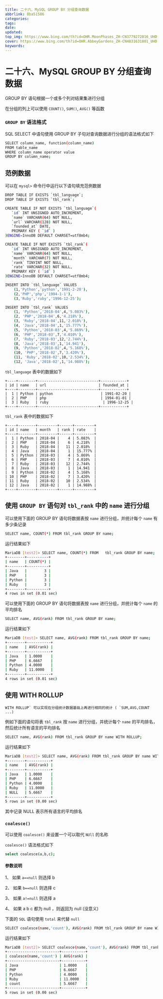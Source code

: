 ```yaml
---
title: 二十六、MySQL GROUP BY 分组查询数据
abbrlink: 8ba51586
categories: 
tags: 
date: 
updated: 
top_img: https://www.bing.com/th?id=OHR.MoonPhases_ZH-CN3779272016_UHD.jpg
cover: https://www.bing.com/th?id=OHR.AbbeyGardens_ZH-CN4831631801_UHD.jpg
keywords: 
---
```

# 二十六、MySQL GROUP BY 分组查询数据

GROUP BY 语句根据一个或多个列对结果集进行分组

在分组的列上可以使用 `COUNT()`, `SUM()`, `AVG()` 等函数

### `GROUP BY` 语法格式

SQL SELECT 中语句使用 GROUP BY 子句对查询数据进行分组的语法格式如下

```sh
SELECT column_name, function(column_name)
FROM table_name
WHERE column_name operator value
GROUP BY column_name;
```

## 范例数据

可以在 `mysql>` 命令行中运行以下语句填充范例数据

```sh
DROP TABLE IF EXISTS `tbl_language`;
DROP TABLE IF EXISTS `tbl_rank`;

CREATE TABLE IF NOT EXISTS `tbl_language`(
   `id` INT UNSIGNED AUTO_INCREMENT,
   `name` VARCHAR(64) NOT NULL,
   `url` VARCHAR(128) NOT NULL,
   `founded_at` DATE,
   PRIMARY KEY ( `id` )
)ENGINE=InnoDB DEFAULT CHARSET=utf8mb4;

CREATE TABLE IF NOT EXISTS `tbl_rank`(
   `id` INT UNSIGNED AUTO_INCREMENT,
   `name` VARCHAR(64) NOT NULL,
   `month` VARCHAR(7) NOT NULL,
   `rank` TINYINT NOT NULL,
   `rate` VARCHAR(32) NOT NULL,
   PRIMARY KEY ( `id` )
)ENGINE=InnoDB DEFAULT CHARSET=utf8mb4;

INSERT INTO `tbl_language` VALUES
    (1,'Python','python','1991-2-20'),
    (2,'PHP','php','1994-1-1'),
    (3,'Ruby','ruby','1996-12-25');

INSERT INTO `tbl_rank` VALUES
    (1, 'Python','2018-04',4,'5.083%'),
    (2, 'PHP','2018-04',6,'4.218%'),
    (3, 'Ruby','2018-04',11,'2.018%'),
    (4, 'Java','2018-04',1,'15.777%'),
    (5, 'Python','2018-03',4,'5.869%'),
    (6, 'PHP','2018-03',7,'4.010%'),
    (7, 'Ruby','2018-03',12,'2.744%'),
    (8, 'Java','2018-03',1,'14.941'),
    (9, 'Python','2018-02',4,'5.168%'),
    (10, 'PHP','2018-02',7,'3.420%'),
    (11, 'Ruby','2018-02',10,'2.534%'),
    (12, 'Java','2018-02',1,'14.988%');
```

`tbl_language` 表中的数据如下

```
+----+--------+----------------------------+------------+
| id | name   | url                        | founded_at |
+----+--------+----------------------------+------------+
|  1 | Python | python       				| 1991-02-20 |
|  2 | PHP    | php         				| 1994-01-01 |
|  3 | Ruby   | ruby						 | 1996-12-25 |
+----+--------+----------------------------+------------+
```

`tbl_rank` 表中的数据如下

```
+----+--------+---------+------+---------+
| id | name   | month   | rank | rate    |
+----+--------+---------+------+---------+
|  1 | Python | 2018-04 |    4 | 5.083%  |
|  2 | PHP    | 2018-04 |    6 | 4.218%  |
|  3 | Ruby   | 2018-04 |   11 | 2.018%  |
|  4 | Java   | 2018-04 |    1 | 15.777% |
|  5 | Python | 2018-03 |    4 | 5.869%  |
|  6 | PHP    | 2018-03 |    7 | 4.010%  |
|  7 | Ruby   | 2018-03 |   12 | 2.744%  |
|  8 | Java   | 2018-03 |    1 | 14.941  |
|  9 | Python | 2018-02 |    4 | 5.168%  |
| 10 | PHP    | 2018-02 |    7 | 3.420%  |
| 11 | Ruby   | 2018-02 |   10 | 2.534%  |
| 12 | Java   | 2018-02 |    1 | 14.988% |
+----+--------+---------+------+---------+
```

## 使用 `GROUP BY` 语句对 `tbl_rank` 中的 `name` 进行分组

可以使用下面的 GROUP BY 语句将数据表按 `name` 进行分组，并统计每个 `name` 有多少条记录

```sh
SELECT name, COUNT(*) FROM tbl_rank GROUP BY name;
```

运行结果如下

```sh
MariaDB [test2]> SELECT name, COUNT(*) FROM   tbl_rank GROUP BY name;
+--------+----------+
| name   | COUNT(*) |
+--------+----------+
| Java   |        3 |
| PHP    |        3 |
| Python |        3 |
| Ruby   |        3 |
+--------+----------+
4 rows in set (0.01 sec)
```

可以使用下面的 GROUP BY 语句将数据表按 `name` 进行分组，并统计每个 `name` 的平均排名

```sh
SELECT name, AVG(rank) FROM tbl_rank GROUP BY name;
```

运行结果如下

```sh
MariaDB [test]> SELECT name, AVG(rank) FROM tbl_rank GROUP BY name;
+--------+-----------+
| name   | AVG(rank) |
+--------+-----------+
| Java   | 1.0000    |
| PHP    | 6.6667    |
| Python | 4.0000    |
| Ruby   | 11.0000   |
+--------+-----------+
4 rows in set (0.01 sec)
```

## 使用 WITH ROLLUP

```
WITH ROLLUP` 可以实现在分组统计数据基础上再进行相同的统计 ( `SUM,AVG,COUNT ...)
```

例如下面的语句将表 `tbl_rank` 按 `name` 进行分组，并统计每个 `name` 的平均排名，然后统计所有语言的平均排名

```sh
SELECT name, AVG(rank) FROM tbl_rank GROUP BY name WITH ROLLUP;
```

运行结果如下

```sh
MariaDB [test2]> SELECT name, AVG(rank) FROM tbl_rank GROUP BY name WITH ROLLUP; 
+--------+-----------+
| name   | AVG(rank) |
+--------+-----------+
| Java   | 1.0000    |
| PHP    | 6.6667    |
| Python | 4.0000    |
| Ruby   | 11.0000   |
| NULL   | 5.6667    |
+--------+-----------+
5 rows in set (0.00 sec)
```

其中记录 NULL 表示所有语言的平均排名

### `coalesce()`

可以使用 `coalesce()` 来设置一个可以取代 `NUll` 的名称

`coalesce()` 语法格式如下

```sh
select coalesce(a,b,c);
```

#### 参数说明

1、 如果 `a==null` 则选择 b

2、 如果 `b==null` 则选择 c

3、 如果 `a!=null` 则选择 a

4、 如果 a b c 都为 null ，则返回为 null (没意义)

下面的 `SQL` 语句使用 `total` 来代替 `null`

```sh
SELECT coalesce(name,'count'), AVG(rank) FROM tbl_rank GROUP BY name WITH ROLLUP;
```

运行结果如下

```sh
MariaDB [test2]> SELECT coalesce(name,'count'), AVG(rank) FROM tbl_rank GROUP BY name WITH ROLLUP;
+------------------------+-----------+
| coalesce(name,'count') | AVG(rank) |
+------------------------+-----------+
| Java                   | 1.0000    |
| PHP                    | 6.6667    |
| Python                 | 4.0000    |
| Ruby                   | 11.0000   |
| count                  | 5.6667    |
+------------------------+-----------+
5 rows in set (0.00 sec)
```
